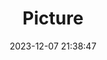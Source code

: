 ---
weight: 1
images:
- /images/edited/100.jpeg
title: Picture
date: 2023-12-07 21:38:47
tags: [luminar neo,work,trafficlight]
---
